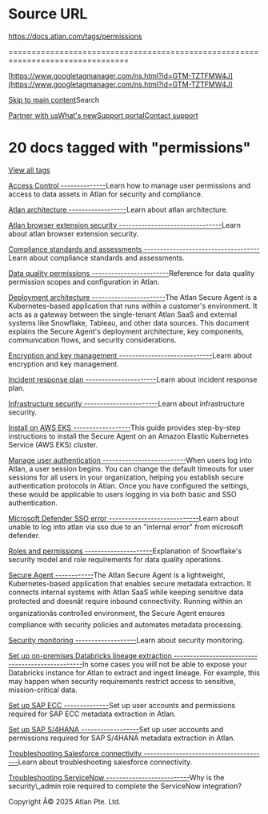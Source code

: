 # Source URL
https://docs.atlan.com/tags/permissions

================================================================================

<!--
canonical: https://docs.atlan.com/tags/permissions
link-alternate: https://docs.atlan.com/tags/permissions
meta-docsearch:docusaurus_tag: doc_tag_doc_list
meta-docsearch:language: en
meta-docsearch:version: current
meta-docusaurus_locale: en
meta-docusaurus_tag: doc_tag_doc_list
meta-docusaurus_version: current
meta-generator: Docusaurus v3.8.1
meta-og-locale: en
meta-og-title: 20 docs tagged with "permissions" | Atlan Documentation
meta-og-url: https://docs.atlan.com/tags/permissions
meta-twitter:card: summary_large_image
meta-viewport: width=device-width,initial-scale=1
title: 20 docs tagged with "permissions" | Atlan Documentation
-->

[https://www.googletagmanager.com/ns.html?id=GTM-TZTFMW4J](https://www.googletagmanager.com/ns.html?id=GTM-TZTFMW4J)

[Skip to main content](#__docusaurus_skipToContent_fallback)Search

[Partner with us](https://docs.google.com/forms/d/e/1FAIpQLScuAIhCm2GS7YFstrOjawbP8J7PUmOynQo7wI2yGCcCyEcVSw/viewform)[What's new](https://shipped.atlan.com/)[Support portal](https://atlan.zendesk.com/auth/v2/login/signin?return_to=https%3A%2F%2Fatlan.zendesk.com%2Fhc%2Fen-us&theme=hc&locale=en-us&brand_id=1900000425113&auth_origin=1900000425113%2Cfalse%2Ctrue)[Contact support](/support/submit-request)

20 docs tagged with "permissions"
=================================

[View all tags](/tags)

[Access Control
--------------](/product/capabilities/governance/access-control)Learn how to manage user permissions and access to data assets in Atlan for security and compliance.

[Atlan architecture
------------------](/platform/references/atlan-architecture)Learn about atlan architecture.

[Atlan browser extension security
--------------------------------](/product/integrations/automation/browser-extension/concepts/atlan-browser-extension-security)Learn about atlan browser extension security.

[Compliance standards and assessments
------------------------------------](/platform/references/compliance-standards-and-assessments)Learn about compliance standards and assessments.

[Data quality permissions
------------------------](/product/capabilities/governance/data-quality/snowflake/references/data-quality-permissions)Reference for data quality permission scopes and configuration in Atlan.

[Deployment architecture
-----------------------](/secure-agent/references/deployment-architecture)The Atlan Secure Agent is a Kubernetes\-based application that runs within a customer's environment. It acts as a gateway between the single\-tenant Atlan SaaS and external systems like Snowflake, Tableau, and other data sources. This document explains the Secure Agent's deployment architecture, key components, communication flows, and security considerations.

[Encryption and key management
-----------------------------](/platform/concepts/encryption-and-key-management)Learn about encryption and key management.

[Incident response plan
----------------------](/platform/references/incident-response-plan)Learn about incident response plan.

[Infrastructure security
-----------------------](/platform/references/infrastructure-security)Learn about infrastructure security.

[Install on AWS EKS
------------------](/secure-agent/how-tos/aws-eks/install-secure-agent-on-aws-eks)This guide provides step\-by\-step instructions to install the Secure Agent on an Amazon Elastic Kubernetes Service (AWS EKS) cluster.

[Manage user authentication
--------------------------](/product/capabilities/governance/users-and-groups/how-tos/manage-user-authentication)When users log into Atlan, a user session begins. You can change the default timeouts for user sessions for all users in your organization, helping you establish secure authentication protocols in Atlan. Once you have configured the settings, these would be applicable to users logging in via both basic and SSO authentication.

[Microsoft Defender SSO error
----------------------------](/product/integrations/identity-management/sso/troubleshooting/microsoft-defender-sso-error)Learn about unable to log into atlan via sso due to an "internal error" from microsoft defender.

[Roles and permissions
---------------------](/product/capabilities/governance/data-quality/snowflake/faq/roles-and-permissions)Explanation of Snowflake's security model and role requirements for data quality operations.

[Secure Agent
------------](/secure-agent)The Atlan Secure Agent is a lightweight, Kubernetes\-based application that enables secure metadata extraction. It connects internal systems with Atlan SaaS while keeping sensitive data protected and doesnât require inbound connectivity. Running within an organizationâs controlled environment, the Secure Agent ensures compliance with security policies and automates metadata processing.

[Security monitoring
-------------------](/platform/references/security-monitoring)Learn about security monitoring.

[Set up on\-premises Databricks lineage extraction
-------------------------------------------------](/apps/connectors/data-warehouses/databricks/how-tos/set-up-on-premises-databricks-lineage-extraction)In some cases you will not be able to expose your Databricks instance for Atlan to extract and ingest lineage. For example, this may happen when security requirements restrict access to sensitive, mission\-critical data.

[Set up SAP ECC
--------------](/apps/connectors/erp/sap-ecc/how-tos/set-up-sap-ecc)Set up user accounts and permissions required for SAP ECC metadata extraction in Atlan.

[Set up SAP S/4HANA
------------------](/apps/connectors/erp/sap-s4hana/how-tos/set-up-sap-s4hana)Set up user accounts and permissions required for SAP S/4HANA metadata extraction in Atlan.

[Troubleshooting Salesforce connectivity
---------------------------------------](/apps/connectors/crm/salesforce/troubleshooting/troubleshooting-salesforce-connectivity)Learn about troubleshooting salesforce connectivity.

[Troubleshooting ServiceNow
--------------------------](/product/integrations/project-management/servicenow/troubleshooting/troubleshooting-servicenow)Why is the security\\\_admin role required to complete the ServiceNow integration?

Copyright Â© 2025 Atlan Pte. Ltd.

